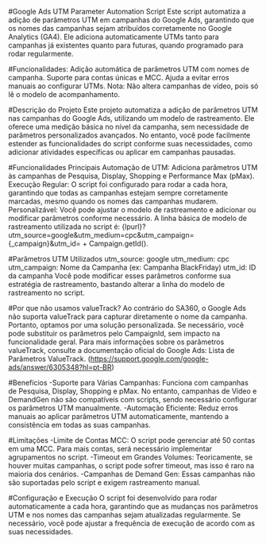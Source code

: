 #Google Ads UTM Parameter Automation Script
Este script automatiza a adição de parâmetros UTM em campanhas do Google Ads, garantindo que os nomes das campanhas sejam atribuídos corretamente no Google Analytics (GA4). Ele adiciona automaticamente UTMs tanto para campanhas já existentes quanto para futuras, quando programado para rodar regularmente.

#Funcionalidades:
Adição automática de parâmetros UTM com nomes de campanha.
Suporte para contas únicas e MCC.
Ajuda a evitar erros manuais ao configurar UTMs.
Nota: Não altera campanhas de vídeo, pois só lê o modelo de acompanhamento.

#Descrição do Projeto
Este projeto automatiza a adição de parâmetros UTM nas campanhas do Google Ads, utilizando um modelo de rastreamento. Ele oferece uma medição básica no nível da campanha, sem necessidade de parâmetros personalizados avançados. No entanto, você pode facilmente estender as funcionalidades do script conforme suas necessidades, como adicionar atividades específicas ou aplicar em campanhas pausadas.

#Funcionalidades Principais
Automação de UTM: Adiciona parâmetros UTM às campanhas de Pesquisa, Display, Shopping e Performance Max (pMax).
Execução Regular: O script foi configurado para rodar a cada hora, garantindo que todas as campanhas estejam sempre corretamente marcadas, mesmo quando os nomes das campanhas mudarem.
Personalizável: Você pode ajustar o modelo de rastreamento e adicionar ou modificar parâmetros conforme necessário. A linha básica de modelo de rastreamento utilizada no script é:
{lpurl}?utm_source=google&utm_medium=cpc&utm_campaign={_campaign}&utm_id= + Campaign.getId().

#Parâmetros UTM Utilizados
utm_source: google
utm_medium: cpc
utm_campaign: Nome da Campanha (ex: Campanha BlackFriday)
utm_id: ID da campanha
Você pode modificar esses parâmetros conforme sua estratégia de rastreamento, bastando alterar a linha do modelo de rastreamento no script.

#Por que não usamos valueTrack?
Ao contrário do SA360, o Google Ads não suporta valueTrack para capturar diretamente o nome da campanha. Portanto, optamos por uma solução personalizada. Se necessário, você pode substituir os parâmetros pelo CampaignId, sem impacto na funcionalidade geral. Para mais informações sobre os parâmetros valueTrack, consulte a documentação oficial do Google Ads:
Lista de Parâmetros ValueTrack. (https://support.google.com/google-ads/answer/6305348?hl=pt-BR)

#Benefícios
-Suporte para Várias Campanhas: Funciona com campanhas de Pesquisa, Display, Shopping e pMax. No entanto, campanhas de Vídeo e DemandGen não são compatíveis com scripts, sendo necessário configurar os parâmetros UTM manualmente.
-Automação Eficiente: Reduz erros manuais ao aplicar parâmetros UTM automaticamente, mantendo a consistência em todas as suas campanhas.

#Limitações
-Limite de Contas MCC: O script pode gerenciar até 50 contas em uma MCC. Para mais contas, será necessário implementar agrupamentos no script.
-Timeout em Grandes Volumes: Teoricamente, se houver muitas campanhas, o script pode sofrer timeout, mas isso é raro na maioria dos cenários.
-Campanhas de Demand Gen: Essas campanhas não são suportadas pelo script e exigem rastreamento manual.

#Configuração e Execução
O script foi desenvolvido para rodar automaticamente a cada hora, garantindo que as mudanças nos parâmetros UTM e nos nomes das campanhas sejam atualizadas regularmente. Se necessário, você pode ajustar a frequência de execução de acordo com as suas necessidades.
